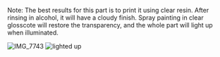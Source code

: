 Note: The best results for this part is to print it using clear resin.  After rinsing in alcohol, it will have a cloudy finish.  Spray painting in clear glosscote will restore the transparency, and the whole part will light up when illuminated.

![IMG_7743](https://github.com/user-attachments/assets/2b27f50c-3453-46e6-a5ba-7997c1bc0ae4)
![lighted up](https://github.com/user-attachments/assets/cf61a2a5-e4b9-490e-8227-30c75be104ab)
